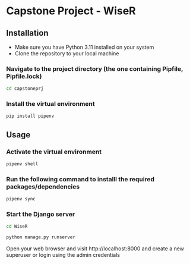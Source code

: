 # Capstone Project - WiseR

## Installation

- Make sure you have Python 3.11 installed on your system
- Clone the repository to your local machine

### Navigate to the project directory (the one containing Pipfile, Pipfile.lock)

```bash
cd capstoneprj
```

### Install the virtual environment

```bash
pip install pipenv
```
## Usage

### Activate the virtual environment

```bash
pipenv shell
```

### Run the following command to installl the required packages/dependencies

```bash
pipenv sync
```

### Start the Django server

```bash
cd WiseR
```
```bash
python manage.py runserver
```

Open your web browser and visit http://localhost:8000 and create a new superuser or login using the admin credentials

